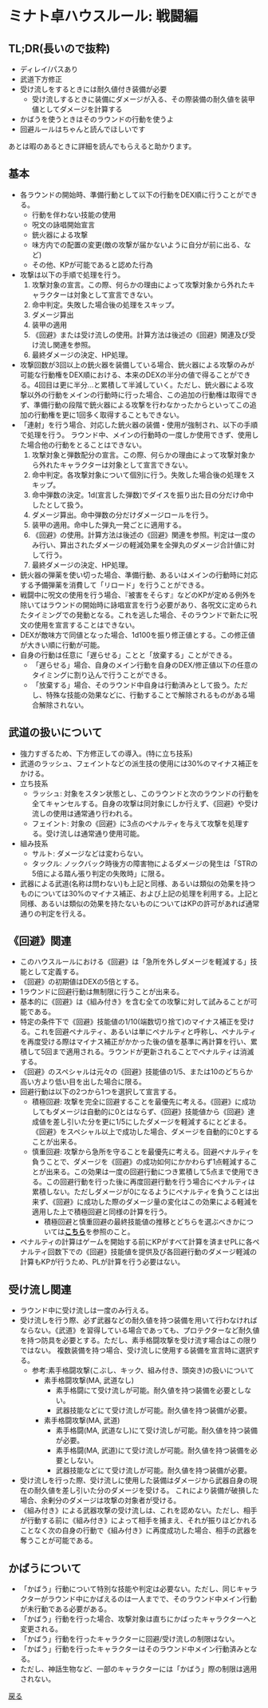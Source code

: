 # ミナト卓ハウスルール: 戦闘編

## TL;DR(長いので抜粋)

- ディレイ/パスあり
- 武道下方修正
- 受け流しをするときには耐久値付き装備が必要
  - 受け流しするときに装備にダメージが入る、その際装備の耐久値を装甲値としてダメージを計算する
- かばうを使うときはそのラウンドの行動を使うよ
- 回避ルールはちゃんと読んでほしいです

あとは暇のあるときに詳細を読んでもらえると助かります。

## 基本

- 各ラウンドの開始時、準備行動として以下の行動をDEX順に行うことができる。
  - 行動を伴わない技能の使用
  - 呪文の詠唱開始宣言
  - 銃火器による攻撃
  - 味方内での配置の変更(敵の攻撃が届かないように自分が前に出る、など)
  - その他、KPが可能であると認めた行為
- 攻撃は以下の手順で処理を行う。
  1. 攻撃対象の宣言。この際、何らかの理由によって攻撃対象から外れたキャラクターは対象として宣言できない。
  1. 命中判定。失敗した場合後の処理をスキップ。
  1. ダメージ算出
  1. 装甲の適用
  1. 《回避》または受け流しの使用。計算方法は後述の《回避》関連及び受け流し関連を参照。
  1. 最終ダメージの決定、HP処理。
- 攻撃回数が3回以上の銃火器を装備している場合、銃火器による攻撃のみが可能な行動権をDEX順における、本来のDEXの半分の値で得ることができる。4回目は更に半分...と累積して半減していく。ただし、銃火器による攻撃以外の行動をメインの行動時に行った場合、この追加の行動権は取得できず、準備行動の段階で銃火器による攻撃を行わなかったからといってこの追加の行動権を更に1回多く取得することもできない。
- 「連射」を行う場合、対応した銃火器の装備・使用が強制され、以下の手順で処理を行う。
  ラウンド中、メインの行動時の一度しか使用できず、使用した場合他の行動をとることはできない。
  1. 攻撃対象と弾数配分の宣言。この際、何らかの理由によって攻撃対象から外れたキャラクターは対象として宣言できない。
  1. 命中判定。各攻撃対象について個別に行う。失敗した場合後の処理をスキップ。
  1. 命中弾数の決定。1d(宣言した弾数)でダイスを振り出た目の分だけ命中したとして扱う。
  1. ダメージ算出。命中弾数の分だけダメージロールを行う。
  1. 装甲の適用。命中した弾丸一発ごとに適用する。
  1. 《回避》の使用。計算方法は後述の《回避》関連を参照。判定は一度のみ行い、算出されたダメージの軽減効果を全弾丸のダメージ合計値に対して行う。
  1. 最終ダメージの決定、HP処理。
- 銃火器の弾薬を使い切った場合、準備行動、あるいはメインの行動時に対応する予備弾薬を消費して「リロード」を行うことができる。
- 戦闘中に呪文の使用を行う場合、『被害をそらす』などのKPが定める例外を除いてはラウンドの開始時に詠唱宣言を行う必要があり、各呪文に定められたタイミングでの発動となる。これを逃した場合、そのラウンドで新たに呪文の使用を宣言することはできない。
- DEXが敵味方で同値となった場合、1d100を振り修正値とする。この修正値が大きい順に行動が可能。
- 自身の行動は任意に「遅らせる」ことと「放棄する」ことができる。
  - 「遅らせる」場合、自身のメイン行動を自身のDEX/修正値以下の任意のタイミングに割り込んで行うことができる。
  - 「放棄する」場合、そのラウンド中自身は行動済みとして扱う。ただし、特殊な技能の効果などに、行動することで解除されるものがある場合解除されない。

## 武道の扱いについて

- 強力すぎるため、下方修正しての導入。(特に立ち技系)
- 武道のラッシュ、フェイントなどの派生技の使用には30%のマイナス補正をかける。
- 立ち技系
  - ラッシュ: 対象をスタン状態とし、このラウンドと次のラウンドの行動を全てキャンセルする。自身の攻撃は同対象にしか行えず、《回避》や受け流しの使用は通常通り行われる。
  - フェイント: 対象の《回避》に3点のペナルティを与えて攻撃を処理する。受け流しは通常通り使用可能。
- 組み技系
  - サルト: ダメージなどは変わらない。
  - タックル: ノックバック時後方の障害物によるダメージの発生は「STRの5倍による踏ん張り判定の失敗時」に限る。
- 武器による武道(名称は問わない)も上記と同様、あるいは類似の効果を持つものについては30%のマイナス補正、および上記の処理を利用する。上記と同様、あるいは類似の効果を持たないものについてはKPの許可があれば通常通りの判定を行える。

## 《回避》関連

- このハウスルールにおける《回避》は「急所を外しダメージを軽減する」技能として定義する。
- 《回避》の初期値はDEXの5倍とする。
- 1ラウンドに回避行動は無制限に行うことが出来る。
- 基本的に《回避》は《組み付き》を含む全ての攻撃に対して試みることが可能である。
- 特定の条件下で《回避》技能値の1/10(端数切り捨て)のマイナス補正を受ける。これを回避ペナルティ、あるいは単にペナルティと呼称し、ペナルティを再度受ける際はマイナス補正がかかった後の値を基準に再計算を行い、累積して5回まで適用される。ラウンドが更新されることでペナルティは消滅する。
- 《回避》のスペシャルは元々の《回避》技能値の1/5、または10のどちらか高い方より低い目を出した場合に限る。
- 回避行動は以下の2つから1つを選択して宣言する。
  - 積極回避: 攻撃を完全に回避することを最優先に考える。《回避》に成功してもダメージは自動的に0とはならず、《回避》技能値から《回避》達成値を差し引いた分を更に1/5にしたダメージを軽減するにとどまる。
  《回避》をスペシャル以上で成功した場合、ダメージを自動的に0とすることが出来る。
  - 慎重回避: 攻撃から急所を守ることを最優先に考える。回避ペナルティを負うことで、ダメージを《回避》の成功如何にかかわらず1点軽減することが出来る。この効果は一度の回避行動につき累積して5点まで使用できる。この回避行動を行った後に再度回避行動を行う場合にペナルティは累積しない。ただしダメージが0になるようにペナルティを負うことは出来ず、《回避》に成功した際のダメージ量の変化はこの効果による軽減を適用した上で積極回避と同様の計算を行う。
    - 積極回避と慎重回避の最終技能値の推移とどちらを選ぶべきかについては[**こちら**](https://docs.google.com/spreadsheets/d/1hmr1zozH_BHpOsFKfCz_XdjoBUHsipqXd-aeXYaBUDE/edit?usp=sharing)を参照のこと。
- ペナルティの計算はゲームを開始する前にKPがすべて計算を済ませPLに各ペナルティ回数下での《回避》技能値を提供及び各回避行動のダメージ軽減の計算もKPが行うため、PLが計算を行う必要はない。

## 受け流し関連

- ラウンド中に受け流しは一度のみ行える。
- 受け流しを行う際、必ず武器などの耐久値を持つ装備を用いて行わなければならない。《武道》を習得している場合であっても、プロテクターなど耐久値を持つ防具を必要とする。ただし、素手格闘攻撃を受け流す場合はこの限りではない。
  複数装備を持つ場合、受け流しに使用する装備を宣言時に選択する。
  - 参考:素手格闘攻撃(こぶし、キック、組み付き、頭突き)の扱いについて
    - 素手格闘攻撃(MA, 武道なし)
      - 素手格闘にて受け流しが可能。耐久値を持つ装備を必要としない。
      - 武器技能などにて受け流しが可能。耐久値を持つ装備が必要。
    - 素手格闘攻撃(MA, 武道)
      - 素手格闘(MA, 武道なし)にて受け流しが可能。耐久値を持つ装備が必要。
      - 素手格闘(MA, 武道)にて受け流しが可能。耐久値を持つ装備を必要としない。
      - 武器技能などにて受け流しが可能。耐久値を持つ装備が必要。
- 受け流しを行った際、受け流しに使用した装備はダメージから武器自身の現在の耐久値を差し引いた分のダメージを受ける。
  これにより装備が破損した場合、余剰分のダメージは攻撃の対象者が受ける。
- 《組み付き》による武器攻撃の受け流しは、これを認めない。ただし、相手が行動する前に《組み付き》によって相手を捕まえ、それが振りほどかれることなく次の自身の行動で《組み付き》に再度成功した場合、相手の武器を奪うことが可能である。

## かばうについて

- 「かばう」行動について特別な技能や判定は必要ない。ただし、同じキャラクターがラウンド中にかばえるのは一人までで、そのラウンド中メイン行動が未行動である必要がある。
- 「かばう」行動を行った場合、攻撃対象は直ちにかばったキャラクターへと変更される。
- 「かばう」行動を行ったキャラクターに回避/受け流しの制限はない。
- 「かばう」行動を行ったキャラクターはそのラウンド中メイン行動済みとなる。
- ただし、神話生物など、一部のキャラクターには「かばう」際の制限は適用されない。

[戻る](./README.md)
